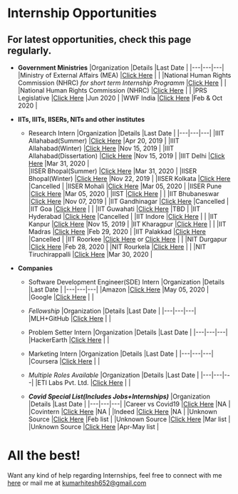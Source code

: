 # Internship Opportunities

## For latest opportunities, check this page regularly.

- **Government Ministries**
  |Organization   |Details   |Last Date   |
  |---|---|---|
  |Ministry of External Affairs (MEA)   |[Click Here](https://www.mea.gov.in/internship-in-mea.htm)   |   |
  |National Human Rights Commission (NHRC) *for short term Internship Programm*   |[Click Here](http://nhrc.nic.in/training-programmes/short-term-internship-programme)   |   |
  |National Human Rights Commission (NHRC)   |[Click Here](http://nhrc.nic.in/training-&-research/training-programmes/summer-intership-programmes)   |   |
  |PRS Legislative   |[Click Here](https://www.prsindia.org/aboutus/internships-at-prs)   |Jun 2020   |
  |WWF India   |[Click Here](https://www.wwfindia.org/who_we_are/internship_at_wwf_india/)   |Feb & Oct 2020   |
  
- **IITs, IIITs, IISERs, NITs and other institutes**
  - Research Intern
    |Organization   |Details   |Last Date   |
    |---|---|---|
    |IIIT Allahabad(Summer)   |[Click Here](https://as.iiita.ac.in/index.php/2019/03/17/internship/)   |Apr 20, 2019   |
    |IIIT Allahabad(Winter)   |[Click Here](https://as.iiita.ac.in/index.php/2019/03/17/internship/)   |Nov 15, 2019   |
    |IIIT Allahabad(Dissertation)   |[Click Here](https://as.iiita.ac.in/index.php/2019/03/17/internship/)   |Nov 15, 2019   |
    |IIIT Delhi   |[Click Here](https://www.iiitd.ac.in/placement/summer-internships)   |Mar 31, 2020   |    
    |IISER Bhopal(Summer)   |[Click Here](https://www.iiserb.ac.in/doaa/internship)   |Mar 31, 2020   |
    |IISER Bhopal(Winter)   |[Click Here](https://www.iiserb.ac.in/doaa/internship)   |Nov 22, 2019   |
    |IISER Kolkata   |[Click Here](https://www.iiserkol.ac.in/~summer.research/)   |Cancelled   |
    |IISER Mohali   |[Click Here](https://www.iisermohali.ac.in/home/front-page-articles/admission-summer-research-program-2020)   |Mar 05, 2020   |
    |IISER Pune   |[Click Here](https://www.iiserpune.ac.in/~sspc/)   |Mar 05, 2020   |
    |IIST   |[Click Here](https://www.iist.ac.in/career/4)   |   |
    |IIT Bhubaneswar   |[Click Here](http://webapps.iitbbs.ac.in/internship-application/index.php)   |Nov 07, 2019   |
    |IIT Gandhinagar   |[Click Here](https://srip.iitgn.ac.in/info/)   |Cancelled   |
    |IIT Goa   |[Click Here](https://www.iitgoa.ac.in/academic.php?pg=intern)   |   |
    |IIT Guwahati   |[Click Here](https://www.iitg.ac.in/cse/summerinternship/)   |TBD   |
    |IIT Hyderabad   |[Click Here](https://cse.iith.ac.in/admissions/internships.html)   |Cancelled   |
    |IIT Indore   |[Click Here](http://people.iiti.ac.in/~sdhina/index.php/opportunities1/internshippositions)   |   |
    |IIT Kanpur   |[Click Here](https://www.teqipiitk.in/workshop/2019/wi19/)   |Nov 15, 2019   |
    |IIT Kharagpur   |[Click Here](https://cse.iitkgp.ac.in/?summerinterns.html)   |   |
    |IIT Madras   |[Click Here](https://sfp.iitm.ac.in)   |Feb 29, 2020   |
    |IIT Palakkad   |[Click Here](https://sun.iitpkd.ac.in)   |Cancelled   |
    |IIT Roorkee   |[Click Here](https://www.iitr.ac.in/dic/internship.html) or [Click Here](http://spark.iitr.ac.in)   |   |
    |NIT Durgapur   |[Click Here](https://admin.nitdgp.ac.in/files/newsfeed/2020/01/15/Summer_Internship.pdf)   |Feb 28, 2020   |
    |NIT Rourkela   |[Click Here](https://eapplication.nitrkl.ac.in/internship/)   |   |
    |NIT Tiruchirappalli   |[Click Here](https://www.nitt.edu/home/rc/Summer-Internship-2020.pdf)   |Mar 30, 2020   |    
    
- **Companies**
  - Software Development Engineer(SDE) Intern
    |Organization   |Details   |Last Date   |
    |---|---|---|
    |Amazon   |[Click Here](https://www.amazewit.in/amazewow)   |May 05, 2020   |
    |Google   |[Click Here](https://buildyourfuture.withgoogle.com/internships/)   |   |
    
  - *Fellowship*
    |Organization   |Details   |Last Date   |
    |---|---|---|
    |MLH+GitHub   |[Click Here](https://fellowship.mlh.io)   |   |
    
  - Problem Setter Intern
    |Organization   |Details   |Last Date   |
    |---|---|---|
    |HackerEarth   |[Click Here](https://www.linkedin.com/jobs/view/1841861546/)   |   |
    
  - Marketing Intern
    |Organization   |Details   |Last Date   |
    |---|---|---|
    |Coursera   |[Click Here](https://jobs.lever.co/coursera/e903a438-b6e8-42ee-a3fa-f4c71a8c773a/apply?lever-source=glassdoor)   |   |
    
  - *Multiple Roles Available*
    |Organization   |Details   |Last Date   |
    |---|---|---|
    |ETI Labs Pvt. Ltd.   |[Click Here](http://www.etilabs.com/summerintern2020/)   |   |
    
  - ***Covid Special List(Includes Jobs+Internships)***
    |Organization   |Details   |Last Date   |
    |---|---|---|
    |Career vs Covid19   |[Click Here](https://www.careervscovid19.com/)   |NA   |
    |Covintern   |[Click Here](https://covintern.com/jobs/)   |NA   |
    |Indeed   |[Click Here](https://www.indeed.com/career-advice/finding-a-job/companies-hiring-now)   |NA   |
    |Unknown Source   |[Click Here](https://docs.google.com/spreadsheets/u/1/d/1M-8J7z605dcPhUjYfyiKVxuci0e4AWsDLo_tvs19C5M/htmlview)   |Feb list   |
    |Unknown Source   |[Click Here](https://docs.google.com/spreadsheets/d/1R9IR8Z3-gU8uf76HOvVvh44R-UeQAxzmDe03E_vwRfs/edit#gid=388136490)   |Mar list   |
    |Unknown Source   |[Click Here](https://docs.google.com/spreadsheets/d/1xwjaQ-Bjf9G6FZlfmiNTf4S1FjI0wu85HWmjKPwlLME/edit#gid=564244326)   |Apr-May list   |
    
# All the best!

Want any kind of help regarding Internships, feel free to connect with me [here](https://www.linkedin.com/in/hitesh-kumar-a03a2b16b/) or mail me at kumarhitesh652@gmail.com
